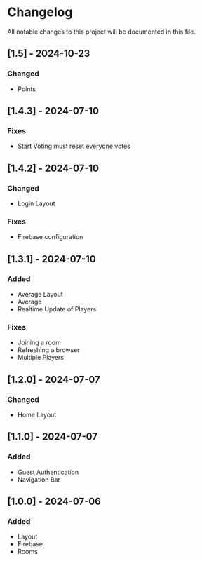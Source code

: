 # Changelog

All notable changes to this project will be documented in this file.

## [1.5] - 2024-10-23

### Changed

- Points

## [1.4.3] - 2024-07-10

### Fixes

- Start Voting must reset everyone votes

## [1.4.2] - 2024-07-10

### Changed

- Login Layout

### Fixes

- Firebase configuration

## [1.3.1] - 2024-07-10

### Added

- Average Layout
- Average
- Realtime Update of Players

### Fixes

- Joining a room
- Refreshing a browser
- Multiple Players

## [1.2.0] - 2024-07-07

### Changed

- Home Layout

## [1.1.0] - 2024-07-07

### Added

- Guest Authentication
- Navigation Bar

## [1.0.0] - 2024-07-06

### Added

- Layout
- Firebase
- Rooms

